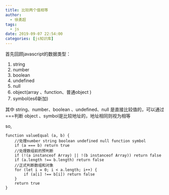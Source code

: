 ```yaml
---
title: 比较两个值相等
author:
  - 徐勇超
tags:
  - js
date: 2019-09-07 22:54:00
categories: [js知识库]
---
```

首先回顾javascript的数据类型：
  1. string
  2. number
  3. boolean
  4. undefined
  5. null
  6. object(array 、function、普通object )
  7. symbol(es6新加)


其中 string、number、boolean 、undefined、null 是直接比较值的，可以通过===判断
object 、symbol是比较地址的，地址相同则视为相等

so,

<!-- more -->

```
function valueEqual (a, b) {
    //处理number string boolean undefined null function symbol
    if (a === b) return true
    //处理数组前的预判断
    if (!(a instanceof Array) || !(b instanceof Array)) return false
    if (a.length !== b.length) return false
    //正式判断数组和对象
    for (let i = 0; i < a.length; i++) {
        if (a[i] !== b[i]) return false
    }
    return true
}
```

